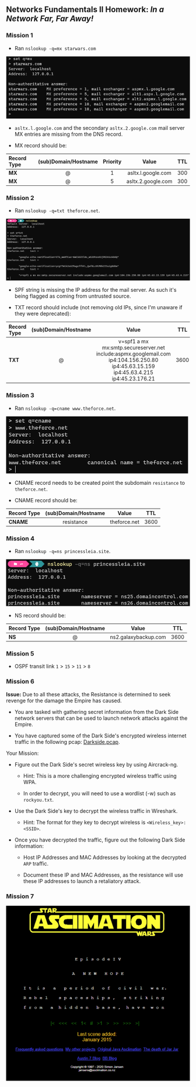 ## Networks Fundamentals II Homework: *In a Network Far, Far Away!*

### Mission 1  

- Ran ``nslookup -q=mx starwars.com``

![mx](/09-Networking-Fundamentals-II-and-CTF-Review/screenshots/mx.png)

- ``asltx.l.google.com`` and the secondary ``asltx.2.google.com`` mail server MX entries are missing from the DNS record.

- MX record should be:

|Record Type | (sub)Domain/Hostname |  Priority |  Value  |  TTL  |
|:---   | :----:               |  :----:   |  :----: |  :----:  |
| **MX**  | @ | 1 | asltx.l.google.com  | 300 |
| **MX**  | @ | 5 | asltx.2.google.com  | 300 |

### Mission 2

  - Ran ``nslookup -q=txt theforce.net``.

 ![spf](/09-Networking-Fundamentals-II-and-CTF-Review/screenshots/spf.png)

  - SPF string is missing the IP address for the mail server. As such it's being flagged as coming from untrusted source.

  - TXT record should include (not removing old IPs, since I'm unaware if they were deprecated):

|Record Type | (sub)Domain/Hostname |  Value  |  TTL  |
|:---   | :----:               |  :----: |  :----:  |
| **TXT**  | @ | v=spf1 a mx mx:smtp.secureserver.net include:aspmx.googlemail.com ip4:104.156.250.80 ip4:45.63.15.159 ip4:45.63.4.215 ip4:45.23.176.21  | 3600 |
  
### Mission 3
 
  - Ran ``nslookup -q=cname www.theforce.net``.
 
  ![cname](/09-Networking-Fundamentals-II-and-CTF-Review/screenshots/cname.png)
  
  - CNAME record needs to be created point the subdomain `resistance` to `theforce.net`.
  
  - CNAME record should be:

|Record Type | (sub)Domain/Hostname |  Value  |  TTL  |
|:---   | :----:               |  :----: |  :----:  |
| **CNAME**  | resistance | theforce.net  | 3600 |  
  
### Mission 4

  - Ran ``nslookup -q=ns princessleia.site``.

![dns](/09-Networking-Fundamentals-II-and-CTF-Review/screenshots/dns.png)

  - NS record should be:

|Record Type | (sub)Domain/Hostname |  Value  |  TTL  |
|:---   | :----:               |  :----: |  :----:  |
| **NS**  | @ |  ns2.galaxybackup.com | 3600 | 
  
### Mission 5

- OSPF transit link ``1`` > ``15`` > ``11`` > ``8``
  
### Mission 6

**Issue:** Due to all these attacks, the Resistance is determined to seek revenge for the damage the Empire has caused. 

- You are tasked with gathering secret information from the Dark Side network servers that can be used to launch network attacks against the Empire.

- You have captured some of the Dark Side's encrypted wireless internet traffic in the following pcap: [Darkside.pcap](resources/Darkside.pcap).

Your Mission:

- Figure out the Dark Side's secret wireless key by using Aircrack-ng.

  - Hint: This is a more challenging encrypted wireless traffic using WPA.

  - In order to decrypt, you will need to use a wordlist (-w) such as `rockyou.txt`.

- Use the Dark Side's key to decrypt the wireless traffic in Wireshark.

  - Hint: The format for they key to decrypt wireless is `<Wireless_key>:<SSID>`.

- Once you have decrypted the traffic, figure out the following Dark Side information:

  - Host IP Addresses and MAC Addresses by looking at the decrypted `ARP` traffic.

  - Document these IP and MAC Addresses, as the resistance will use these IP addresses to launch a retaliatory attack.


### Mission 7 

![telnet](/09-Networking-Fundamentals-II-and-CTF-Review/screenshots/telnet.png)
 
  

